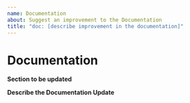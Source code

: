 ```yaml
---
name: Documentation
about: Suggest an improvement to the Documentation
title: "doc: [describe improvement in the documentation]"
---
```


# Documentation

**Section to be updated**

<!-- Link to what section of the documentation is being updated. -->

**Describe the Documentation Update**

<!-- A clear and concise description of what the documentation improvement or update is. -->
